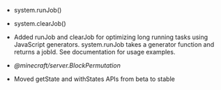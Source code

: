 

-   system.runJob()
-   system.clearJob()

-   Added runJob and clearJob for optimizing long running tasks using JavaScript generators. system.runJob takes a generator function and returns a jobId. See documentation for usage examples.

-   _@minecraft/server.BlockPermutation_

-   Moved getState and withStates APIs from beta to stable

